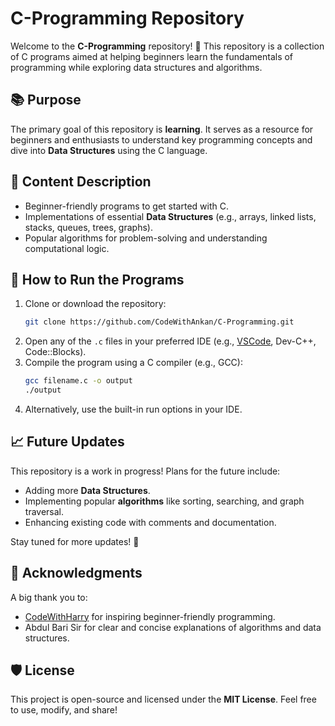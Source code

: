 # C-Programming Repository

Welcome to the **C-Programming** repository! 🎉 This repository is a collection of C programs aimed at helping beginners learn the fundamentals of programming while exploring data structures and algorithms.

## 📚 Purpose
The primary goal of this repository is **learning**. It serves as a resource for beginners and enthusiasts to understand key programming concepts and dive into **Data Structures** using the C language.

## 📝 Content Description
- Beginner-friendly programs to get started with C.
- Implementations of essential **Data Structures** (e.g., arrays, linked lists, stacks, queues, trees, graphs).
- Popular algorithms for problem-solving and understanding computational logic.

## 🚀 How to Run the Programs
1. Clone or download the repository:
   ```bash
   git clone https://github.com/CodeWithAnkan/C-Programming.git
   ```
2. Open any of the `.c` files in your preferred IDE (e.g., [VSCode](https://code.visualstudio.com/), Dev-C++, Code::Blocks).
3. Compile the program using a C compiler (e.g., GCC):
   ```bash
   gcc filename.c -o output
   ./output
   ```
4. Alternatively, use the built-in run options in your IDE.

## 📈 Future Updates
This repository is a work in progress! Plans for the future include:
- Adding more **Data Structures**.
- Implementing popular **algorithms** like sorting, searching, and graph traversal.
- Enhancing existing code with comments and documentation.

Stay tuned for more updates! 🌟

## 🙌 Acknowledgments
A big thank you to:
- [CodeWithHarry](https://www.youtube.com/@CodeWithHarry) for inspiring beginner-friendly programming.
- Abdul Bari Sir for clear and concise explanations of algorithms and data structures.

## 🛡️ License
This project is open-source and licensed under the **MIT License**. Feel free to use, modify, and share!
